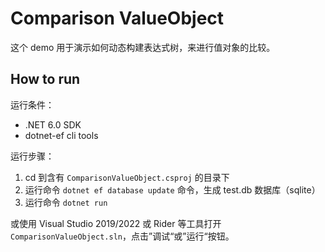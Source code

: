 # Comparison ValueObject

这个 demo 用于演示如何动态构建表达式树，来进行值对象的比较。

## How to run

运行条件：
- .NET 6.0 SDK
- dotnet-ef cli tools

运行步骤：
1. cd 到含有 `ComparisonValueObject.csproj` 的目录下
2. 运行命令 `dotnet ef database update` 命令，生成 test.db 数据库（sqlite）
3. 运行命令 `dotnet run`

或使用 Visual Studio 2019/2022 或 Rider 等工具打开 `ComparisonValueObject.sln`，点击”调试“或”运行“按钮。